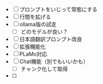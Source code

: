 * [ ] プロンプトをいじって常態にする
* [ ] 行間を拡げる
* [ ] ollama版の試走
  * [ ] どのモデルが良い？
* [ ] 日本語翻訳プロンプト改良
* [ ] 拡張機能化
* [ ] PLaMo対応
* [ ] Chat機能（別でもいいかも）
  * [ ] チャンク化して取得
* [ ]
